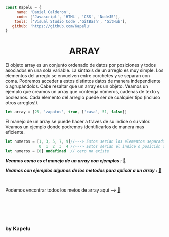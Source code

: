 ```javascript
const Kapelu = {
     name: 'Daniel Calderon',
     code: ['Javascript', 'HTML', 'CSS', 'NodeJS'],
    tools: ['Visual Studio Code','GitBash', 'GitHub'],
   github: 'https://github.com/Kapelu'
}
```
<h1 align="center">ARRAY</h1>

El objeto array es un conjunto ordenado de datos por posiciones y todos asociados en una sola variable. La sintaxis de un arreglo es muy simple. Los elementos del arreglo se envuelven entre corchetes y se separan con coma. Podremos acceder a estos distintos datos de manera independiente o agrupándolos. Cabe resaltar que un array es un objeto. Veamos un ejemplo que creamos un array que contenga números, cadenas de texto y booleanos. Cada elemento del arreglo puede ser de cualquier tipo (incluso otros arreglos!).

```javascript
let array = [25, 'zapatos', true, ['casa', 51, false]]
```

El manejo de un array se puede hacer a traves de su indice o su valor. Veamos un ejemplo donde podremos identificarlos de manera mas eficiente.

```javascript
let numeros = [1, 3, 5, 7, 9]//---> Estos serian los elementos separados por un coma (,)
               0  1  2  3  4 //---> Estos serian el indice o posición que ocupa dentro del array.
let numeros = [0] undefined  // cero no existe
```

***Veamos como es el manejo de un array con ejemplos :*** [:memo:](https://github.com/Kapelu/Apuntes-Personales/blob/main/03%20-%20JavaScript/08%20-%20Arreglos/manejoDeArray.js)

***Veamos con ejemplos algunos de los metodos para aplicar a un array :*** [:memo:](https://github.com/Kapelu/Apuntes-Personales/blob/main/03%20-%20JavaScript/08%20-%20Arreglos/metodosDeArray.js)

<br>

Podemos encontrar todos los metos de array aqui --> [:memo:](https://developer.mozilla.org/es/docs/Web/JavaScript/Reference/Global_Objects/Array)


<br/>
<br/>
<br/>
<h1 align="center"></h1>
<h3 align="left">by Kapelu
<h1 align="center"></h1>